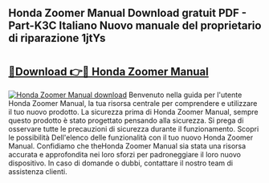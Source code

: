 ## Honda Zoomer Manual Download gratuit PDF - Part-K3C Italiano Nuovo manuale del proprietario di riparazione 1jtYs

# <h2><a href="http://dfgrheb.blite.top/?on=Honda+Zoomer+Manual">🔗Download 👉🔴 Honda Zoomer Manual</a></h2>

[![Honda Zoomer Manual download](https://i.imgur.com/lujVjoI.png)](http://dfgrheb.blite.top/?on=Honda+Zoomer+Manual)
Benvenuto nella guida per l'utente Honda Zoomer Manual, la tua risorsa centrale per comprendere e utilizzare il tuo nuovo prodotto. La sicurezza prima di Honda Zoomer Manual, sempre questo prodotto è stato progettato pensando alla sicurezza. Si prega di osservare tutte le precauzioni di sicurezza durante il funzionamento. Scopri le possibilità Dell'elenco delle funzionalità con il tuo nuovo Honda Zoomer Manual. Confidiamo che theHonda Zoomer Manual sia stata una risorsa accurata e approfondita nei loro sforzi per padroneggiare il loro nuovo dispositivo. In caso di domande o dubbi, contattare il nostro team di assistenza clienti.
